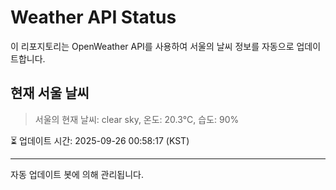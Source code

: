 
# Weather API Status

이 리포지토리는 OpenWeather API를 사용하여 서울의 날씨 정보를 자동으로 업데이트합니다.

## 현재 서울 날씨
> 서울의 현재 날씨: clear sky, 온도: 20.3°C, 습도: 90%

⏳ 업데이트 시간: 2025-09-26 00:58:17 (KST)

---
자동 업데이트 봇에 의해 관리됩니다.
